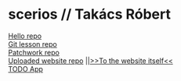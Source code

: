 # scerios // Takács Róbert
<a href="https://github.com/scerios/Hello-World">Hello repo</a>
<br>
<a href="https://github.com/scerios/git-lesson-repository">Git lesson repo</a>
<br>
<a href="https://github.com/scerios/patchwork">Patchwork repo</a>
<br>
<a href="https://github.com/scerios/scerios.github.io">Uploaded website repo</a>
||<a href="https://scerios.github.io/">>>To the website itself<<</a>
<br>
<a href="https://github.com/scerios/todo-app">TODO App</a>
